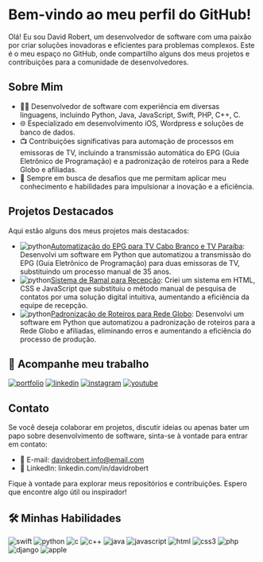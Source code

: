 # Bem-vindo ao meu perfil do GitHub!

Olá! Eu sou David Robert, um desenvolvedor de software com uma paixão por criar soluções inovadoras e eficientes para problemas complexos. Este é o meu espaço no GitHub, onde compartilho alguns dos meus projetos e contribuições para a comunidade de desenvolvedores.

## Sobre Mim

- 👨‍💻 Desenvolvedor de software com experiência em diversas linguagens, incluindo Python, Java, JavaScript, Swift, PHP, C++, C.
- 🌐 Especializado em desenvolvimento iOS, Wordpress e soluções de banco de dados.
- 📺 Contribuições significativas para automação de processos em emissoras de TV, incluindo a transmissão automática do EPG (Guia Eletrônico de Programação) e a padronização de roteiros para a Rede Globo e afiliadas.
- 🚀 Sempre em busca de desafios que me permitam aplicar meu conhecimento e habilidades para impulsionar a inovação e a eficiência.

## Projetos Destacados

Aqui estão alguns dos meus projetos mais destacados:

- ![python](https://img.shields.io/badge/TV_CABO_BRANCO_E_TV_PARAÍBA-black?style=for-the-badge&logo=python&logoColor=white)[Automatização do EPG para TV Cabo Branco e TV Paraíba](https://github.com/davidroberrt/AutoEPG-IFN50-Python): Desenvolvi um software em Python que automatizou a transmissão do EPG (Guia Eletrônico de Programação) para duas emissoras de TV, substituindo um processo manual de 35 anos.
- ![python](https://img.shields.io/badge/TV_CABO_BRANCO-black?style=for-the-badge&logo=javascript&logoColor=white)[Sistema de Ramal para Recepção](https://github.com/davidroberrt/AutoEPG-IFN50-Python): Criei um sistema em HTML, CSS e JavaScript que substituiu o método manual de pesquisa de contatos por uma solução digital intuitiva, aumentando a eficiência da equipe de recepção.
- ![python](https://img.shields.io/badge/REDE_GLOBO_DE_TELEVISÃO_-black?style=for-the-badge&logo=python&logoColor=white)[Padronização de Roteiros para Rede Globo](https://github.com/davidroberrt/GloboFormatScript-Python): Desenvolvi um software em Python que automatizou a padronização de roteiros para a Rede Globo e afiliadas, eliminando erros e aumentando a eficiência do processo de produção.
## 🔗 Acompanhe meu trabalho
[![portfolio](https://img.shields.io/badge/meu_portfolio-000?style=for-the-badge&logo=ko-fi&logoColor=white)](https://www.linkedin.com/in/davidroberrt)
[![linkedin](https://img.shields.io/badge/linkedin-0A66C2?style=for-the-badge&logo=linkedin&logoColor=white)](https://www.linkedin.com/in/davidroberrt)
[![instagram](https://img.shields.io/badge/instagram-purple?style=for-the-badge&logo=instagram&logoColor=white)](https://instagram.com/davidroberrt)
[![youtube](https://img.shields.io/badge/youtube-red?style=for-the-badge&logo=youtube&logoColor=white)](https://youtu.be/kePxRO98lEY)

## Contato

Se você deseja colaborar em projetos, discutir ideias ou apenas bater um papo sobre desenvolvimento de software, sinta-se à vontade para entrar em contato:

- 📧 E-mail: davidrobert.info@email.com
- 🔗 LinkedIn: linkedin.com/in/davidrobert

Fique à vontade para explorar meus repositórios e contribuições. Espero que encontre algo útil ou inspirador!

## 🛠 Minhas Habilidades

![swift](https://img.shields.io/badge/swift-black?style=for-the-badge&logo=swift&logoColor=white)
![python](https://img.shields.io/badge/python-black?style=for-the-badge&logo=python&logoColor=white)
![c](https://img.shields.io/badge/-black?style=for-the-badge&logo=c&logoColor=white)
![c++](https://img.shields.io/badge/C++-black?style=for-the-badge&logo=c++&logoColor=white)
![java](https://img.shields.io/badge/java-black?style=for-the-badge&logo=java&logoColor=white)
![javascript](https://img.shields.io/badge/javascript-black?style=for-the-badge&logo=javascript&logoColor=white)
![html](https://img.shields.io/badge/html5-black?style=for-the-badge&logo=html5&logoColor=white)
![css3](https://img.shields.io/badge/css3-black?style=for-the-badge&logo=css3&logoColor=white)
![php](https://img.shields.io/badge/php-black?style=for-the-badge&logo=php&logoColor=white)
![django](https://img.shields.io/badge/django-black?style=for-the-badge&logo=django&logoColor=white)
![apple](https://img.shields.io/badge/ios_developer-black?style=for-the-badge&logo=apple&logoColor=white)
